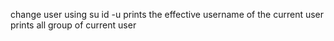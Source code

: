 change user using su
id -u prints the effective username of the current user
prints all group of current user
